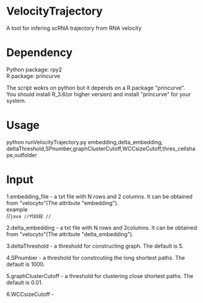 # VelocityTrajectory
A tool for infering scRNA trajectory from RNA velocity
# Dependency
Python package:   rpy2
<br>R package:   princurve  

The script wokrs on python but it depends on a R package "princurve".   
You should install R_3.6(or higher version) and install "princurve" for your system.

# Usage
python runVelocityTrajectory.py embedding,delta_embedding,   deltaThreshold,SPnumber,graphClusterCutoff,WCCsizeCutoff,thres_cellshape,outfolder
# Input
1.embedding_file - a txt file with N rows and 2 columns. It can be obtained from "velocyto"(The attribute "embedding").  
example  
//```java
//代码段
//```

2.delta_embedding - a txt file with N rows and 2columns. It can be obtained from "velocyto"(The attribute "delta_embedding").  

3.deltaThreshold - a threshold for constructing graph. The default is 5.  

4.SPnumber - a threshold for constrcuting the long shortest paths. The default is 1000.  

5.graphClusterCutoff - a threshold for clustering close shortest paths. The default is 0.01.  

6.WCCsizeCutoff - 
